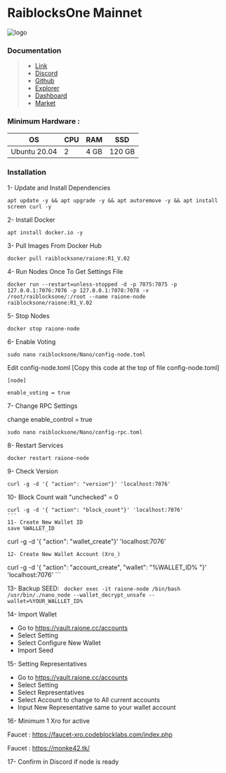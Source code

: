 # RaiblocksOne Mainnet

![logo](https://github.com/catsmile100/Validor-Mainnet/assets/85368621/e1097346-f60e-4404-a74a-878a7557ceff)


### Documentation
> - [Link](https://raione.cc/)
> - [Discord](https://discord.com/invite/RRMh2s8ZWT)
> - [Github](https://github.com/raiblocksone/raione-vault)
> - [Explorer](https://explorer.raione.cc/)
> - [Dashboard](https://vault.raione.cc/accounts)
> - [Market](https://nanswap.com/)


### Minimum Hardware :
OS  | CPU     | RAM      | SSD     | 
| ------------- | ------------- | ------------- | -------- |
| Ubuntu 20.04 | 2      | 4 GB       | 120 GB     | 


### Installation

1- Update and Install Dependencies
```
apt update -y && apt upgrade -y && apt autoremove -y && apt install screen curl -y
```

2- Install Docker
```
apt install docker.io -y
```
3- Pull Images From Docker Hub
```
docker pull raiblocksone/raione:R1_V.02
```
4- Run Nodes Once To Get Settings File
```
docker run --restart=unless-stopped -d -p 7075:7075 -p 127.0.0.1:7076:7076 -p 127.0.0.1:7078:7078 -v /root/raiblocksone/:/root --name raione-node raiblocksone/raione:R1_V.02 
```
5- Stop Nodes 
```
docker stop raione-node
```
6- Enable Voting
```
sudo nano raiblocksone/Nano/config-node.toml
```

Edit config-node.toml [Copy this code at the top of file config-node.toml]
```
[node]
​
enable_voting = true
```
7- Change RPC Settings

change enable_control = true
```
sudo nano raiblocksone/Nano/config-rpc.toml
```

8- Restart Services
```
docker restart raione-node
```

9- Check Version
```
curl -g -d '{ "action": "version"}' 'localhost:7076'
```
10- Block Count
wait "unchecked" = 0
```
curl -g -d '{ "action": "block_count"}' 'localhost:7076'
​```
11- Create New Wallet ID
save %WALLET_ID
```
curl -g -d '{ "action": "wallet_create"}' 'localhost:7076'
```
12- Create New Wallet Account (Xro_)
```
curl -g -d '{ "action": "account_create", "wallet": "%WALLET_ID% "}' 'localhost:7076'
​```

13- Backup SEED:
​```
docker exec -it raione-node /bin/bash
​```
​```
/usr/bin/./nano_node --wallet_decrypt_unsafe --wallet=%YOUR_WALLLET_ID%
​```

14- Import Wallet 
- Go to https://vault.raione.cc/accounts
- Select Setting
- Select Configure New Wallet
- Import Seed

15- Setting Representatives 
- Go to https://vault.raione.cc/accounts
- Select Setting
- Select Representatives
- Select Account to change to All current accounts
- Input New Representative same to your wallet account

16- Minimum 1 Xro for active

Faucet : https://faucet-xro.codeblocklabs.com/index.php

Faucet : https://monke42.tk/

17- Confirm in Discord if node is ready
